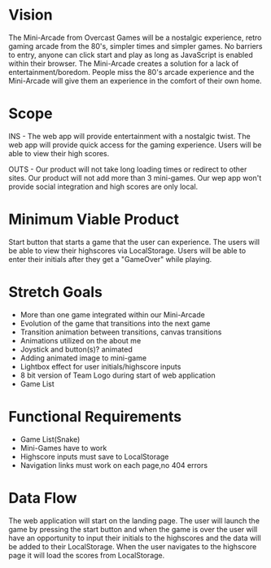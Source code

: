 # Vision

The Mini-Arcade from Overcast Games will be a nostalgic experience, retro gaming arcade from the 80's, simpler times and simpler games. No barriers to entry, anyone can click start and play as long as JavaScript is enabled within their browser. The Mini-Arcade creates a solution for a lack of entertainment/boredom. People miss the 80's arcade experience and the Mini-Arcade will give them an experience in the comfort of their own home.

# Scope
INS -
The web app will provide entertainment with a nostalgic twist. The web app will provide quick access for the gaming experience. Users will be able to view their high scores. 

OUTS -
Our product will not take long loading times or redirect to other sites. Our product will not add more than 3 mini-games. Our wep app won't provide social integration and high scores are only local.

# Minimum Viable Product
Start button that starts a game that the user can experience. The users will be able to view their highscores via LocalStorage. Users will be able to enter their initials after they get a "GameOver" while playing.

# Stretch Goals
- More than one game integrated within our Mini-Arcade 
- Evolution of the game that transitions into the next game 
- Transition animation between transitions, canvas transitions
- Animations utilized on the about me
- Joystick and button(s)? animated
- Adding animated image to mini-game
- Lightbox effect for user initials/highscore inputs
- 8 bit version of Team Logo during start of web application
- Game List

# Functional Requirements
- Game List(Snake)
- Mini-Games have to work
- Highscore inputs must save to LocalStorage
- Navigation links must work on each page,no 404 errors
# Data Flow
The web application will start on the landing page. The user will launch the game by pressing the start button and when the game is over the user will have an opportunity to input their initials to the highscores and the data will be added to their LocalStorage. When the user navigates to the highscore page it will load the scores from LocalStorage. 
